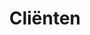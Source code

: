 ---
layout: clients
title: Cliënten
description: Productie-, import- en exportbedrijf in Nederland, EU. Producent van Beckher apparaten. Distributeur van Miravento wijn. Exclusief distributeur van Sanosil ontsmettingsmiddelen in Griekenland en Cyprus.
lang: nl
ref: clients
---